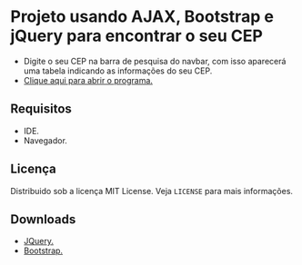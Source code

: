 # Projeto usando AJAX, Bootstrap e jQuery para encontrar o seu CEP
- Digite o seu CEP na barra de pesquisa do navbar, com isso aparecerá uma tabela indicando as informações do seu CEP.
- <a href="https://fernandamakihirose.github.io/procurar-cep/">Clique aqui para abrir o programa.</a>

## Requisitos
- IDE.
- Navegador.

## Licença
Distribuido sob a licença MIT License. Veja `LICENSE` para mais informações.

## Downloads
- <a href="https://jquery.com/download/" target="_blank">JQuery.</a>
- <a href="https://getbootstrap.com/docs/5.0/getting-started/download/" target="_blank">Bootstrap.</a>
